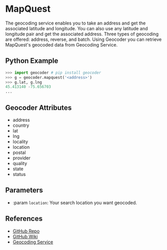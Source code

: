 # MapQuest

The geocoding service enables you to take an address and get the
associated latitude and longitude. You can also use any latitude
and longitude pair and get the associated address. Three types of
geocoding are offered: address, reverse, and batch.
Using Geocoder you can retrieve MapQuest's geocoded data from Geocoding Service.

## Python Example

```python
>>> import geocoder # pip install geocoder
>>> g = geocoder.mapquest('<address>')
>>> g.lat, g.lng
45.413140 -75.656703
...
```

## Geocoder Attributes

* address
* country
* lat
* lng
* locality
* location
* postal
* provider
* quality
* state
* status

## Parameters

* :param ``location``: Your search location you want geocoded.

## References

* [GitHub Repo](https://github.com/DenisCarriere/geocoder)
* [GitHub Wiki](https://github.com/DenisCarriere/geocoder/wiki)
* [Geocoding Service](http://www.mapquestapi.com/geocoding/)
